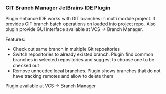 ### GIT Branch Manager JetBrains IDE Plugin


Plugin enhance IDE works with GIT branches in multi module project. It provides
GIT branch batch operations on loaded into project repo. Also plugin provide GUI
interface available at VCS -> Branch Manager.


Features:
* Check out same branch in multiple Git repositories
* Switch repositories to already existed branch. Plugin find common branches
    in selected repositories and suggest to choose one to be checked out
* Remove unneeded local branches. Plugin shows branches that do not have tracking
    remotes and allow to delete them


Plugin available at VCS -> Branch Manager
